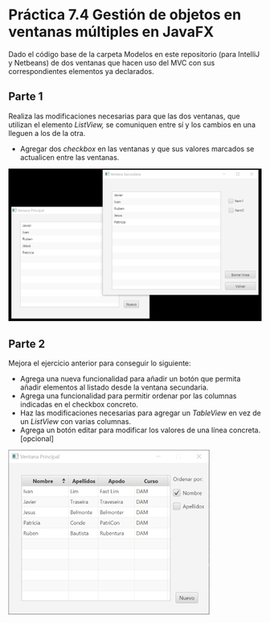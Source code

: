 # Práctica 7.4 Gestión de objetos en ventanas múltiples en JavaFX

Dado el código base de la carpeta Modelos en este repositorio (para IntelliJ y Netbeans) de dos ventanas que hacen uso del MVC con sus correspondientes elementos ya declarados.

## Parte 1

Realiza las modificaciones necesarias para que las dos ventanas, que utilizan el elemento *ListView,* se comuniquen entre sí y los cambios en una lleguen a los de la otra.
- Agregar dos *checkbox* en las ventanas y que sus valores marcados se actualicen entre las ventanas. 


![](media/dd1dfd4bf43888bc1fd7e1f56543dbf1.png)


## Parte 2

Mejora el ejercicio anterior para conseguir lo siguiente:

- Agrega una nueva funcionalidad para añadir un botón que permita añadir elementos al listado desde la ventana secundaria.
- Agrega una funcionalidad para permitir ordenar por las columnas indicadas en el checkbox concreto.
- Haz las modificaciones necesarias para agregar un *TableView* en vez de un *ListView* con varias columnas.
- Agrega un botón editar para modificar los valores de una línea concreta. [opcional]

![](media/werbcvbcsfgsdg3bf1.png)